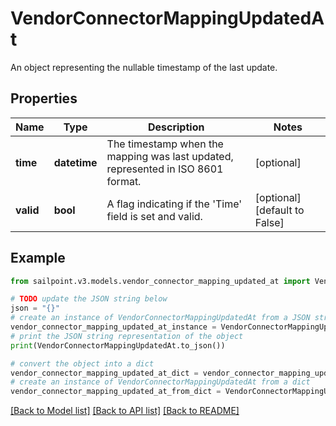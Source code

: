 # VendorConnectorMappingUpdatedAt

An object representing the nullable timestamp of the last update.

## Properties

Name | Type | Description | Notes
------------ | ------------- | ------------- | -------------
**time** | **datetime** | The timestamp when the mapping was last updated, represented in ISO 8601 format. | [optional] 
**valid** | **bool** | A flag indicating if the &#39;Time&#39; field is set and valid. | [optional] [default to False]

## Example

```python
from sailpoint.v3.models.vendor_connector_mapping_updated_at import VendorConnectorMappingUpdatedAt

# TODO update the JSON string below
json = "{}"
# create an instance of VendorConnectorMappingUpdatedAt from a JSON string
vendor_connector_mapping_updated_at_instance = VendorConnectorMappingUpdatedAt.from_json(json)
# print the JSON string representation of the object
print(VendorConnectorMappingUpdatedAt.to_json())

# convert the object into a dict
vendor_connector_mapping_updated_at_dict = vendor_connector_mapping_updated_at_instance.to_dict()
# create an instance of VendorConnectorMappingUpdatedAt from a dict
vendor_connector_mapping_updated_at_from_dict = VendorConnectorMappingUpdatedAt.from_dict(vendor_connector_mapping_updated_at_dict)
```
[[Back to Model list]](../README.md#documentation-for-models) [[Back to API list]](../README.md#documentation-for-api-endpoints) [[Back to README]](../README.md)


